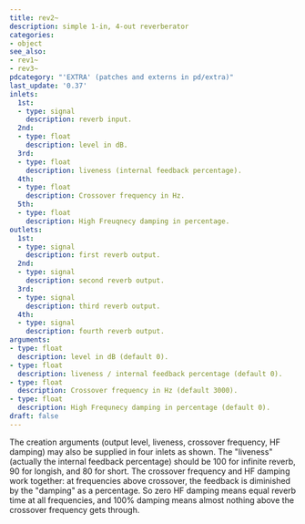 ```yaml
---
title: rev2~
description: simple 1-in, 4-out reverberator
categories:
- object
see_also:
- rev1~
- rev3~
pdcategory: "'EXTRA' (patches and externs in pd/extra)"
last_update: '0.37'
inlets:
  1st:
  - type: signal
    description: reverb input.
  2nd:
  - type: float
    description: level in dB.
  3rd:
  - type: float
    description: liveness (internal feedback percentage).
  4th:
  - type: float
    description: Crossover frequency in Hz.
  5th:
  - type: float
    description: High Freuqnecy damping in percentage.
outlets:
  1st:
  - type: signal
    description: first reverb output.
  2nd:
  - type: signal
    description: second reverb output.
  3rd:
  - type: signal
    description: third reverb output.
  4th:
  - type: signal
    description: fourth reverb output.
arguments:
- type: float
  description: level in dB (default 0).
- type: float
  description: liveness / internal feedback percentage (default 0).
- type: float
  description: Crossover frequency in Hz (default 3000).
- type: float
  description: High Frequnecy damping in percentage (default 0).
draft: false
---
```

The creation arguments (output level, liveness, crossover frequency, HF damping) may also be supplied in four inlets as shown. The "liveness" (actually the internal feedback percentage) should be 100 for infinite reverb, 90 for longish, and 80 for short. The crossover frequency and HF damping work together: at frequencies above crossover, the feedback is diminished by the "damping" as a percentage. So zero HF damping means equal reverb time at all frequencies, and 100% damping means almost nothing above the crossover frequency gets through.
